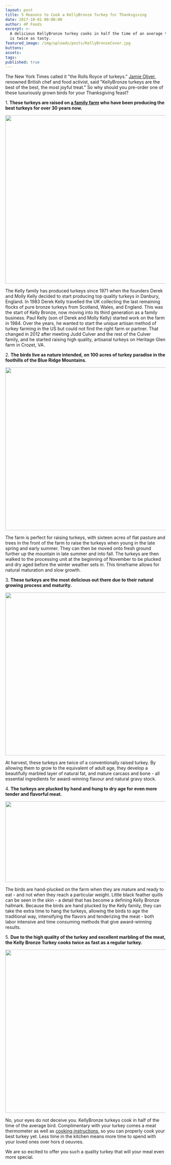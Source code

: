 ```yaml
---
layout: post
title: 5 Reasons to Cook a KellyBronze Turkey for Thanksgiving
date: 2017-10-01 00:00:00
author: 4P Foods
excerpt: >-
  A delicious KellyBronze turkey cooks in half the time of an average turkey and
  is twice as tasty.
featured_image: /img/uploads/posts/KellyBronzeCover.jpg
buttons:
assets:
tags:
published: true
---
```

<div class="editable"><p>The New York Times called it "the Rolls Royce of turkeys."&nbsp;<a href="https://www.kellybronze.com/jamie-oliver.aspx">Jamie Oliver</a>, renowned British chef and food activist, said "KellyBronze turkeys are the best of the best, the most joyful treat." So why should you pre-order one of these luxuriously grown birds for your Thanksgiving feast?</p><p>1.<strong>&nbsp;These turkeys are raised on&nbsp;<a href="https://www.kellybronze.com/kellybronze-free-range-turkeys-home.aspx">a family farm</a>&nbsp;who have been producing the best turkeys for over 30 years now.</strong></p><p><img width="770" height="529" src="/uploads/kelly-bronze-kelly-man-e1476217939438.jpg" /></p><p>The Kelly family has produced turkeys since 1971 when the founders Derek and Molly Kelly decided to start producing top quality turkeys in Danbury, England. In 1983 Derek Kelly travelled the UK collecting the last remaining flocks of pure bronze turkeys from Scotland, Wales, and England. This was the start of Kelly Bronze, now moving into its third generation as a family business. Paul Kelly (son of Derek and Molly Kelly) started work on the farm in 1984. Over the years, he wanted to start the unique artisan method of turkey farming in the US but could not find the right farm or partner. That changed in 2012 after meeting Judd Culver and the rest of the Culver family, and he started raising high quality, artisanal turkeys on Heritage Glen farm in Crozet, VA.</p><p>2.&nbsp;<strong>The birds live as nature intended, on 100 acres of turkey paradise in the foothills of the Blue Ridge Mountains.&nbsp;</strong></p><p><img width="770" height="512" src="/uploads/kb2.jpg" /></p><p>The farm is perfect for raising turkeys, with sixteen acres of flat pasture and trees in the front of the farm to raise the turkeys when young in the late spring and early summer. They can then be moved onto fresh ground further up the mountain in late summer and into fall. The turkeys are then walked to the processing unit at the beginning of November to be plucked and dry aged before the winter weather sets in. This timeframe allows for natural maturation and slow growth.</p><p>3.&nbsp;<strong>These turkeys are the most delicious out there due to their natural growing process and maturity.&nbsp;</strong></p><p><img width="770" height="512" src="/uploads/kb3.jpg" /></p><p>At harvest, these turkeys are twice of a conventionally raised turkey. By allowing them to grow to the equivalent of adult age, they develop a beautifully marbled layer of natural fat, and mature carcass and bone - all essential ingredients for award-winning flavour and natural gravy stock.</p><p>4.&nbsp;<strong>The turkeys are plucked by hand and hung to dry age for even more tender and flavorful meat.</strong></p><p><img width="770" height="254" src="/uploads/kb4.png" /></p><p>The birds are hand-plucked on the farm when they are mature and ready to eat - and not when they reach a particular weight. Little black feather quills can be seen in the skin - a detail that has become a defining Kelly Bronze hallmark. Because the birds are hand plucked by the Kelly family, they can take the extra time to hang the turkeys, allowing the birds to age the traditional way, intensifying the flavors and tenderizing the meat - both labor intensive and time consuming methods that give award-winning results.</p><p>5.&nbsp;<strong>Due to the high quality of the turkey and excellent marbling of the meat, the Kelly Bronze Turkey cooks twice as fast as a regular turkey.&nbsp;</strong></p><p><strong><img width="770" height="513" src="/uploads/kb5.jpg" /></strong></p><p>No, your eyes do not deceive you. KellyBronze turkeys cook in half of the time of the average bird. Complimentary with your turkey comes a meat thermometer as well as&nbsp;<a href="https://www.kellybronze.co.uk/how-to-cook-a-kelly-bronze-turkey">cooking instructions</a>, so you can properly cook your best turkey yet. Less time in the kitchen means more time to spend with your loved ones over hors d oeuvres.</p><p>We are so excited to offer you such a quality turkey that will your meal even more special.</p><p>&nbsp;</p></div>